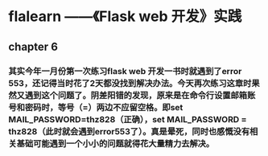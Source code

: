 # flalearn ——《Flask web 开发》实践

## chapter 6

### 其实今年一月份第一次练习flask web 开发一书时就遇到了error 553，还记得当时花了2天都没找到解决办法。今天再次练习这章时果然又遇到这个问题了。阴差阳错的发现，原来是在命令行设置邮箱账号和密码时，等号（=）两边不应留空格。即set MAIL_PASSWORD=thz828（正确），set MAIL_PASSWORD = thz828（此时就会遇到error553了）。真是晕死，同时也感慨没有相关基础可能遇到一个小小的问题就得花大量精力去解决。

